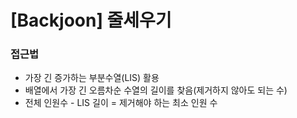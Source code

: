 # [Backjoon] 줄세우기

### 접근법

-   가장 긴 증가하는 부분수열(LIS) 활용
-   배열에서 가장 긴 오름차순 수열의 길이를 찾음(제거하지 않아도 되는 수)
-   전체 인원수 - LIS 길이 = 제거해야 하는 최소 인원 수
